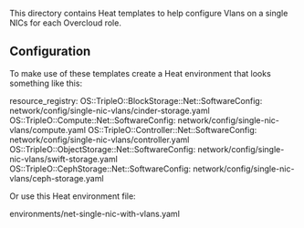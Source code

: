 This directory contains Heat templates to help configure
Vlans on a single NICs for each Overcloud role.

Configuration
-------------

To make use of these templates create a Heat environment that looks
something like this:

  resource\_registry:
    OS::TripleO::BlockStorage::Net::SoftwareConfig: network/config/single-nic-vlans/cinder-storage.yaml
    OS::TripleO::Compute::Net::SoftwareConfig: network/config/single-nic-vlans/compute.yaml
    OS::TripleO::Controller::Net::SoftwareConfig: network/config/single-nic-vlans/controller.yaml
    OS::TripleO::ObjectStorage::Net::SoftwareConfig: network/config/single-nic-vlans/swift-storage.yaml
    OS::TripleO::CephStorage::Net::SoftwareConfig: network/config/single-nic-vlans/ceph-storage.yaml

Or use this Heat environment file:

  environments/net-single-nic-with-vlans.yaml
